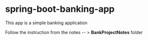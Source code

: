 # spring-boot-banking-app
This app is a simple banking application

Follow the instruction from the notes -- > **BankProjectNotes** folder

